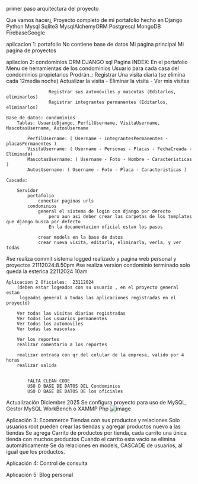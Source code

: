 primer paso
arquitectura del proyecto

Que vamos hacer¿
Proyecto completo de mi portafolio hecho en 
Django Python Mysql Sqlite3 MysqlAlchemyORM Postgresql MongoDB FirebaseGoogle

aplicacion 1: portafolio No contiene base de datos
    Mi pagina principal
    Mi pagina de proyectos

apliacion 2: condominios  ORM DJANGO sql
    Pagina INDEX:
        En el portafolio Menu de herramientas de los condominios
            Usuario para cada casa del condominios propietarios
                Prodrán_: 
                    Registrar Una visita diaria 
                        (se elimina cada 12media noche)
                        Actualizar la visita - Eliminar la visita -  Ver mis visitas
                    
                    Registrar sus automóviles y mascotas (Editarlos, eliminarlos)
                    Registrar integrantes permanentes (Editarlos, eliminarlos)
    
    Base de datos: condominios
        Tablas: UsuarioDjango, PerfilUsername, VisitaUsername, MascotasUsername, AutosUsername

            PerfilUsername: ( Username - integrantesPermanentes - placasPermanentes )
            VisitaUsername: ( Username - Personas - Placas - FechaCreada - Eliminada)
            MascotasUsername: ( Username - Foto - Nombre - Caracteristicas )
            AutosUsername: ( Username - Foto - Placa - Caracteristicas )

    Cascada:

        Servidor
            portafolio
                conectar paginas urls 
            condominios
                general el sistema de login con django por derecto
                    pero aun asi deber crear las carpetas de los templates que django busca por defecto
                    En la documentacion oficial estan los pasos
                
                crear models en la base de datos
                crear nueva visita, editarla, eliminarla, verla, y ver todas


#se realiza commit sistema logged realizado y pagina web personal y proyectos 21112024:8.50pm
#se realiza version condominio terminado solo queda la esterica 22112024 10am



    Aplicacion 2 Oficiales:  23112024
        (deben estar logeados con su usuario , en el proyecto general estan
         logeados general a todas las aplicaciones registradas en el proyecto)
            
        Ver todas las visitas diarias registradas
        Ver todos los usuarios permanentes
        Ver todos los automoviles
        Ver todas las mascotas
        
        Ver los reportes
        realizar comentario a los reportes

        realizar entrada con qr del celular de la empresa, valido por 4 horas
        realizar salida

        
            FALTA CLEAN CODE 
            USO D BASE DE DATOS DEL Condominios
            USO D BASE DE DATOS DE los oficiales


Actualización Diciembre 2025
    Se configura proyecto para uso de MySQL, Gestor MySQL WorkBench o XAMMP Php
    ![image](https://github.com/user-attachments/assets/fcae26db-97f0-4d99-a6c6-7f56e32a502e)





Aplicación 3: Ecommerce 
    Tiendas con sus productos y relaciones
    Solo usuarios root pueden crear las tiendas y agregar productos nuevo a las tiendas
    Se agrega Carrito de productos por tienda, cada carrito una única tienda con muchos productos
        Cuando el carrito esta vacío se elimina automáticamente
            Se da relaciones en models, CASCADE de usuarios, al igual que los productos.




Aplicación 4: Control de consulta


Aplicación 5: Blog personal 

